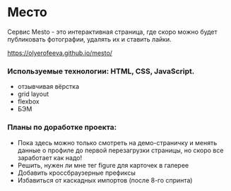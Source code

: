 # Место

Сервис Mesto - это интерактивная страница, где скоро можно будет публиковать фотографии, удалять их и ставить лайки.

https://olyerofeeva.github.io/mesto/

### Используемые технологии: HTML, CSS, JavaScript.
* отзывчивая вёрстка
* grid layout
* flexbox
* БЭМ

### Планы по доработке проекта:

* Пока здесь можно только смотреть на демо-страничку и менять данные о профиле до первой перезагрузки страницы, но скоро все заработает как надо!
* Решить, нужен ли мне тег figure для карточек в галерее
* Добавить кроссбраузерные префиксы
* Избавиться от каскадных импортов (после 8-го спринта)
